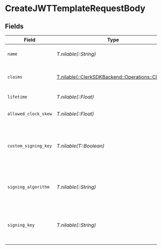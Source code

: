 # CreateJWTTemplateRequestBody


## Fields

| Field                                                                                 | Type                                                                                  | Required                                                                              | Description                                                                           |
| ------------------------------------------------------------------------------------- | ------------------------------------------------------------------------------------- | ------------------------------------------------------------------------------------- | ------------------------------------------------------------------------------------- |
| `name`                                                                                | *T.nilable(::String)*                                                                 | :heavy_minus_sign:                                                                    | JWT template name                                                                     |
| `claims`                                                                              | [T.nilable(::ClerkSDKBackend::Operations::Claims)](../../models/operations/claims.md) | :heavy_minus_sign:                                                                    | JWT template claims in JSON format                                                    |
| `lifetime`                                                                            | *T.nilable(::Float)*                                                                  | :heavy_minus_sign:                                                                    | JWT token lifetime                                                                    |
| `allowed_clock_skew`                                                                  | *T.nilable(::Float)*                                                                  | :heavy_minus_sign:                                                                    | JWT token allowed clock skew                                                          |
| `custom_signing_key`                                                                  | *T.nilable(T::Boolean)*                                                               | :heavy_minus_sign:                                                                    | Whether a custom signing key/algorithm is also provided for this template             |
| `signing_algorithm`                                                                   | *T.nilable(::String)*                                                                 | :heavy_minus_sign:                                                                    | The custom signing algorithm to use when minting JWTs                                 |
| `signing_key`                                                                         | *T.nilable(::String)*                                                                 | :heavy_minus_sign:                                                                    | The custom signing private key to use when minting JWTs                               |